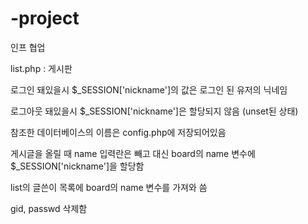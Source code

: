 # -project
인프 협업

list.php : 게시판

로그인 돼있을시 $_SESSION['nickname']의 값은 로그인 된 유저의 닉네임

로그아웃 돼있을시 $_SESSION['nickname']은 할당되지 않음 (unset된 상태)

참조한 데이터베이스의 이름은 config.php에 저장되어있음

게시글을 올릴 때 name 입력란은 빼고 대신 board의 name 변수에 $_SESSION['nickname']을 할당함

list의 글쓴이 목록에 board의 name 변수를 가져와 씀

gid, passwd 삭제함
